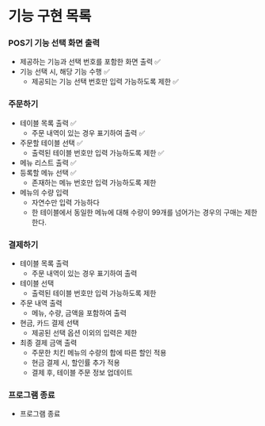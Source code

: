 # 기능 구현 목록

### POS기 기능 선택 화면 출력

- 제공하는 기능과 선택 번호를 포함한 화면 출력 ✅
- 기능 선택 시, 해당 기능 수행 ✅
  - 제공되는 기능 선택 번호만 입력 가능하도록 제한 ✅

### 주문하기

- 테이블 목록 출력 ✅
  - 주문 내역이 있는 경우 표기하여 출력 ✅
- 주문할 테이블 선택 ✅
  - 출력된 테이블 번호만 입력 가능하도록 제한 ✅
- 메뉴 리스트 출력 ✅
- 등록할 메뉴 선택 ✅
  - 존재하는 메뉴 번호만 입력 가능하도록 제한
- 메뉴의 수량 입력
  - 자연수만 입력 가능하다
  - 한 테이블에서 동일한 메뉴에 대해 수량이 99개를 넘어가는 경우의 구매는 제한 한다.



### 결제하기

- 테이블 목록 출력
  - 주문 내역이 있는 경우 표기하여 출력
- 테이블 선택
  - 출력된 테이블 번호만 입력 가능하도록 제한
- 주문 내역 출력
  - 메뉴, 수량, 금액을 포함하여 출력
- 현금, 카드 결제 선택
  - 제공된 선택 옵션 이외의 입력은 제한
- 최종 결제 금액 출력
  - 주문한 치킨 메뉴의 수량의 합에 따른 할인 적용
  - 현금 결제 시, 할인률 추가 적용
  - 결제 후, 테이블 주문 정보 업데이트



### 프로그램 종료

- 프로그램 종료